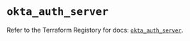 # `okta_auth_server`

Refer to the Terraform Registory for docs: [`okta_auth_server`](https://registry.terraform.io/providers/okta/okta/4.4.3/docs/resources/auth_server).
